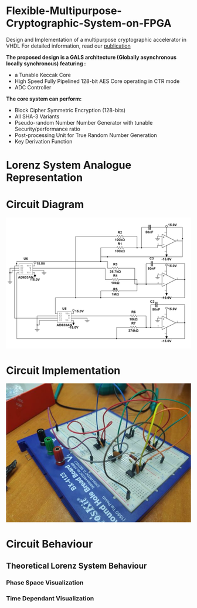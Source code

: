 # Flexible-Multipurpose-Cryptographic-System-on-FPGA
Design and Implementation of a multipurpose cryptographic accelerator in VHDL
For detailed information, read our [publication](https://ijeces.ferit.hr/index.php/ijeces/article/view/1445)

**The proposed design is a GALS architecture (Globally asynchronous locally synchronous) featuring :**
* a Tunable Keccak Core
* High Speed Fully Pipelined 128-bit AES Core operating in CTR mode
* ADC Controller

**The core system can perform:**
* Block Cipher Symmetric Encryption (128-bits)
* All SHA-3 Variants
* Pseudo-random Number Number Generator with tunable Security/performance ratio
* Post-processing Unit for True Random Number Generation
* Key Derivation Function

# Lorenz System Analogue Representation 
# Circuit Diagram 
![lorenz-diagram-multisim](https://github.com/Kalache-abdesattar/Flexible-Multipurpose-Cryptographic-System-on-FPGA/blob/main/Analog%20Lorenz%20System/lorenz_circuit.PNG)


# Circuit Implementation

![lorenz-implementation](https://github.com/Kalache-abdesattar/Flexible-Multipurpose-Cryptographic-System-on-FPGA/blob/main/lorenzCircuit.jpg)

# Circuit Behaviour 

## Theoretical Lorenz System Behaviour

### Phase Space Visualization


### Time Dependant Visualization
